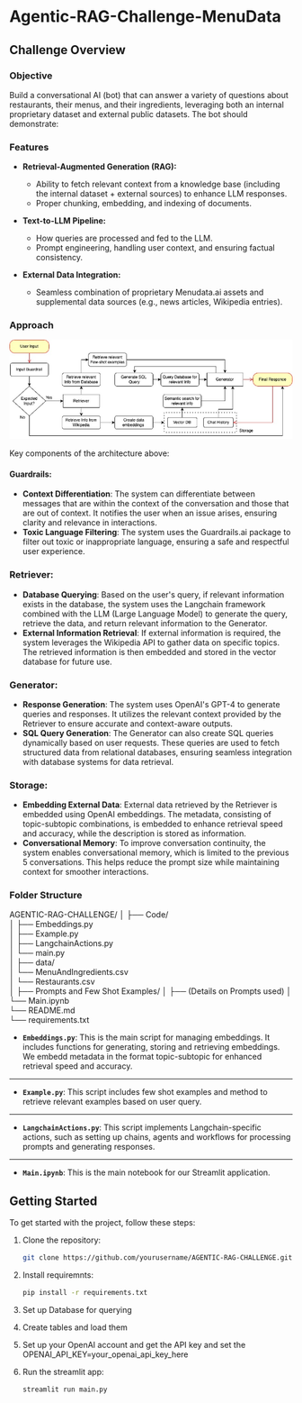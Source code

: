 # Agentic-RAG-Challenge-MenuData

## Challenge Overview

### Objective
Build a conversational AI (bot) that can answer a variety of questions about restaurants, their menus, and their ingredients, leveraging both an internal proprietary dataset and external public datasets. The bot should demonstrate:

### Features

- **Retrieval-Augmented Generation (RAG):**
  - Ability to fetch relevant context from a knowledge base (including the internal dataset + external sources) to enhance LLM responses.
  - Proper chunking, embedding, and indexing of documents.

- **Text-to-LLM Pipeline:**
  - How queries are processed and fed to the LLM.
  - Prompt engineering, handling user context, and ensuring factual consistency.

- **External Data Integration:**
  - Seamless combination of proprietary Menudata.ai assets and supplemental data sources (e.g., news articles, Wikipedia entries).

### Approach

![Image](./Flowchart.jpg)

Key components of the architecture above:

#### **Guardrails:**
- **Context Differentiation**: The system can differentiate between messages that are within the context of the conversation and those that are out of context. It notifies the user when an issue arises, ensuring clarity and relevance in interactions.
- **Toxic Language Filtering**: The system uses the Guardrails.ai package to filter out toxic or inappropriate language, ensuring a safe and respectful user experience.

### **Retriever:**
- **Database Querying**: Based on the user's query, if relevant information exists in the database, the system uses the Langchain framework combined with the LLM (Large Language Model) to generate the query, retrieve the data, and return relevant information to the Generator.
- **External Information Retrieval**: If external information is required, the system leverages the Wikipedia API to gather data on specific topics. The retrieved information is then embedded and stored in the vector database for future use.

### **Generator:**
- **Response Generation**: The system uses OpenAI's GPT-4 to generate queries and responses. It utilizes the relevant context provided by the Retriever to ensure accurate and context-aware outputs.
- **SQL Query Generation**: The Generator can also create SQL queries dynamically based on user requests. These queries are used to fetch structured data from relational databases, ensuring seamless integration with database systems for data retrieval.

### **Storage:**
- **Embedding External Data**: External data retrieved by the Retriever is embedded using OpenAI embeddings. The metadata, consisting of topic-subtopic combinations, is embedded to enhance retrieval speed and accuracy, while the description is stored as information.
- **Conversational Memory**: To improve conversation continuity, the system enables conversational memory, which is limited to the previous 5 conversations. This helps reduce the prompt size while maintaining context for smoother interactions.

### Folder Structure

AGENTIC-RAG-CHALLENGE/
│
├── Code/                       
│   ├── Embeddings.py          
│   ├── Example.py              
│   ├── LangchainActions.py     
│   └── main.py              
│
├── data/                      
│   └── MenuAndIngredients.csv   
│   └── Restaurants.csv   
│ 
├── Prompts and Few Shot Examples/ 
│   ├── (Details on Prompts used)
│
└── Main.ipynb   
└── README.md   
└── requirements.txt                 

- **`Embeddings.py`**: This is the main script for managing embeddings. It includes functions for generating, storing and retrieving embeddings. We embedd metadata in the format topic-subtopic for enhanced retrieval speed and accuracy.

---

- **`Example.py`**: This script includes few shot examples and method to retrieve relevant examples based on user query.

---

- **`LangchainActions.py`**: This script implements Langchain-specific actions, such as setting up chains, agents and workflows for processing prompts and generating responses.

---

- **`Main.ipynb`**: This is the main notebook for our Streamlit application.


## Getting Started

To get started with the project, follow these steps:

1. Clone the repository:
   ```bash
   git clone https://github.com/yourusername/AGENTIC-RAG-CHALLENGE.git

2. Install requiremnts:
   ```bash
   pip install -r requirements.txt

3. Set up Database for querying

4. Create tables and load them

5. Set up your OpenAI account and get the API key and set the OPENAI_API_KEY=your_openai_api_key_here

6. Run the streamlit app:
   ```bash
   streamlit run main.py

